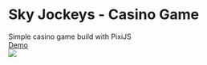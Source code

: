 # Sky Jockeys - Casino Game
Simple casino game build with PixiJS</br>
<a href="http://catalin.work/portfolio/casino-game">Demo</a></br>
![](assets/img/presenting.gif)

